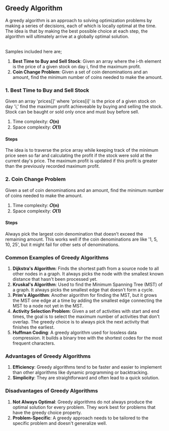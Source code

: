 ## Greedy Algorithm
A greedy algorithm is an approach to solving optimization problems by making a series of decisions, each of which is locally optimal at the time. The idea is that by making the best possible choice at each step, the algorithm will ultimately arrive at a globally optimal solution.<br/><br/>

Samples included here are;
1. <b>Best Time to Buy and Sell Stock</b>: Given an array where the i-th element is the price of a given stock on day i, find the maximum profit.
2. <b>Coin Change Problem</b>: Given a set of coin denominations and an amount, find the minimum number of coins needed to make the amount.


### 1. Best Time to Buy and Sell Stock
Given an array 'prices[]' where 'prices[i]' is the price of a given stock on day 'i,' find the maximum profit achieveable by buying and selling the stock. Stock can be baught or sold only once and must buy before sell.

1. Time complexity: <b>𝑂(n)</b>
2. Space complexity: <b>𝑂(1)</b></br>

#### Steps
The idea is to traverse the price array while keeping track of the minimum price seen so far and calculating the profit if the stock were sold at the current day's price. The maximum profit is updated if this profit is greater than the previously recorded maximum profit.

### 2. Coin Change Problem
Given a set of coin denominations and an amount, find the minimum number of coins needed to make the amount.

1. Time complexity: <b>𝑂(n)</b>
2. Space complexity: <b>𝑂(1)</b></br>

#### Steps
Always pick the largest coin denomination that doesn’t exceed the remaining amount. This works well if the coin denominations are like '1, 5, 10, 25', but it might fail for other sets of denominations.


### Common Examples of Greedy Algorithms
1. <b>Dijkstra's Algorithm</b>: Finds the shortest path from a source node to all other nodes in a graph. It always picks the node with the smallest known distance that hasn't been processed yet.
2. <b>Kruskal's Algorithm</b>: Used to find the Minimum Spanning Tree (MST) of a graph. It always picks the smallest edge that doesn't form a cycle.
3. <b>Prim's Algorithm</b>: Another algorithm for finding the MST, but it grows the MST one edge at a time by adding the smallest edge connecting the MST to a node not yet in the MST.
4. <b>Activity Selection Problem</b>: Given a set of activities with start and end times, the goal is to select the maximum number of activities that don't overlap. The greedy choice is to always pick the next activity that finishes the earliest.
5. <b>Huffman Coding</b>: A greedy algorithm used for lossless data compression. It builds a binary tree with the shortest codes for the most frequent characters.

### Advantages of Greedy Algorithms
1. <b>Efficiency</b>: Greedy algorithms tend to be faster and easier to implement than other algorithms like dynamic programming or backtracking.
2. <b>Simplicity</b>: They are straightforward and often lead to a quick solution.

### Disadvantages of Greedy Algorithms
1. <b>Not Always Optimal</b>: Greedy algorithms do not always produce the optimal solution for every problem. They work best for problems that have the greedy choice property.
2. <b>Problem-Specific</b>: A greedy approach needs to be tailored to the specific problem and doesn't generalize well.